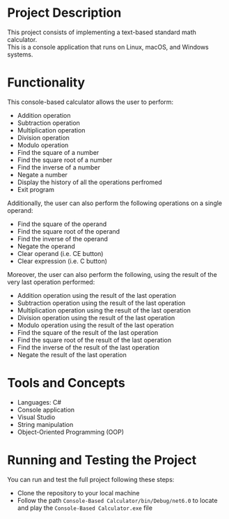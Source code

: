 # Project Description

This project consists of implementing a text-based standard math calculator.  <br /> 
This is a console application that runs on Linux, macOS, and Windows systems.

# Functionality

This console-based calculator allows the user to perform:
-	Addition operation
-	Subtraction operation
-	Multiplication operation
-	Division operation
-	Modulo operation
-	Find the square of a number
-	Find the square root of a number
-	Find the inverse of a number
-	Negate a number
-	Display the history of all the operations perfromed
-	Exit program

Additionally, the user can also perform the following operations on a single operand:
-	Find the square of the operand
-	Find the square root of the operand
-	Find the inverse of the operand
-	Negate the operand
-	Clear operand (i.e. CE button)
-	Clear expression (i.e. C button)

Moreover, the user can also perform the following, using the result of the very last operation performed:
-	Addition operation using the result of the last operation
-	Subtraction operation using the result of the last operation
-	Multiplication operation using the result of the last operation
-	Division operation using the result of the last operation
-	Modulo operation using the result of the last operation
-	Find the square of the result of the last operation
-	Find the square root of the result of the last operation
-	Find the inverse of the result of the last operation
-	Negate the result of the last operation

# Tools and Concepts
- Languages: C#
- Console application
- Visual Studio
- String manipulation
- Object-Oriented Programming (OOP)

# Running and Testing the Project

You can run and test the full project following these steps:

- Clone the repository to your local machine
- Follow the path `Console-Based Calculator/bin/Debug/net6.0` to locate and play the `Console-Based Calculator.exe` file